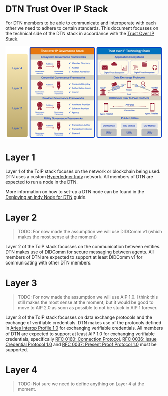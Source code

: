 # DTN Trust Over IP Stack

For DTN members to be able to communicate and interoperate with each other we need to adhere to certain standards. This document focusses on the technical side of the DTN stack in accordance with the [Trust Over IP Stack](https://github.com/hyperledger/aries-rfcs/blob/main/concepts/0289-toip-stack/README.md).

![](../assets/toip-stack.png)

# Layer 1

Layer 1 of the ToIP stack focuses on the network or blockchain being used. DTN uses a custom [Hyperledger Indy](https://github.com/hyperledger/indy-node) network. All members of DTN are expected to run a node in the DTN.

More information on how to set-up a DTN node can be found in the [Deploying an Indy Node for DTN](deploying-dtn-node.md) guide.

# Layer 2

> TODO: For now made the assumption we will use DIDComm v1 (which makes the most sense at the moment)

Layer 2 of the ToIP stack focusses on the communication between entities. DTN makes use of [DIDComm](https://github.com/hyperledger/aries-rfcs/blob/main/concepts/0005-didcomm/README.md) for secure messaging between agents. All members of DTN are expected to support at least DIDComm v1 for communicating with other DTN members.

# Layer 3

> TODO: For now made the assumption we will use AIP 1.0. I think this still makes the most sense at the moment, but it would be good to move to AIP 2.0 as soon as possible to not be stuck in AIP 1 forever.

Layer 3 of the ToIP stack focusses on data exchange protocols and the exchange of verifiable credentials. DTN makes use of the protocols defined in [Aries Interop Profile 1.0](https://github.com/hyperledger/aries-rfcs/blob/main/concepts/0302-aries-interop-profile/README.md#aries-interop-profile-version-10) for exchanging verifiable credentials. All members of DTN are expected to support at least AIP 1.0 for exchanging verifiable credentials, specifically [RFC 0160: Connection Protocol](https://github.com/hyperledger/aries-rfcs/tree/9b0aaa39df7e8bd434126c4b33c097aae78d65bf/features/0160-connection-protocol), [RFC 0036: Issue Credential Protocol 1.0](https://github.com/hyperledger/aries-rfcs/tree/bb42a6c35e0d5543718fb36dd099551ab192f7b0/features/0036-issue-credential) and [RFC 0037: Present Proof Protocol 1.0](https://github.com/hyperledger/aries-rfcs/tree/4fae574c03f9f1013db30bf2c0c676b1122f7149/features/0037-present-proof) must be supported.

# Layer 4

> TODO: Not sure we need to define anything on Layer 4 at the moment.
